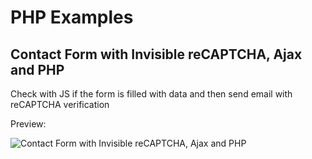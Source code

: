 # PHP Examples

## Contact Form with Invisible reCAPTCHA, Ajax and PHP

Check with JS if the form is filled with data and then send email with reCAPTCHA verification

Preview: 

![Contact Form with Invisible reCAPTCHA, Ajax and PHP](https://imgur.com/a/jVN5I6B)
